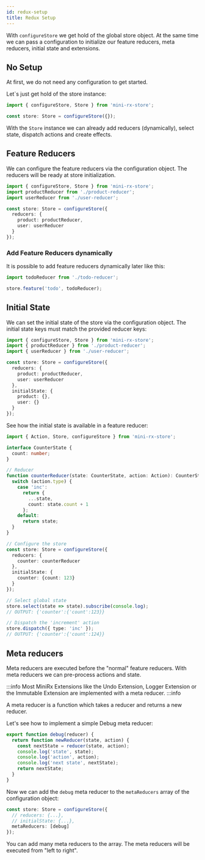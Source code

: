 ```yaml
---
id: redux-setup
title: Redux Setup
---
```


With `configureStore` we get hold of the global store object. 
At the same time we can pass a configuration to initialize our feature reducers, meta reducers, initial state and extensions.

## No Setup
At first, we do not need any configuration to get started.

Let`s just get hold of the store instance:
```ts
import { configureStore, Store } from 'mini-rx-store';

const store: Store = configureStore({});
```

With the `Store` instance we can already add reducers (dynamically), select state, dispatch actions and create effects.

## Feature Reducers
We can configure the feature reducers via the configuration object. The reducers will be ready at store initialization.

```ts
import { configureStore, Store } from 'mini-rx-store';
import productReducer from './product-reducer';
import userReducer from './user-reducer';

const store: Store = configureStore({
  reducers: {
    product: productReducer,
    user: userReducer
  }
});
```

### Add Feature Reducers dynamically
It is possible to add feature reducers dynamically later like this:
```ts
import todoReducer from './todo-reducer';

store.feature('todo', todoReducer);
```

## Initial State
We can set the initial state of the store via the configuration object. The initial state keys must match the provided reducer keys:
```ts
import { configureStore, Store } from 'mini-rx-store';
import { productReducer } from './product-reducer';
import { userReducer } from './user-reducer';

const store: Store = configureStore({
  reducers: {
    product: productReducer,
    user: userReducer
  },
  initialState: {
    product: {},
    user: {}
  }
});
```
See how the initial state is available in a feature reducer:
```ts
import { Action, Store, configureStore } from 'mini-rx-store';

interface CounterState {
  count: number;
}

// Reducer
function counterReducer(state: CounterState, action: Action): CounterState {
  switch (action.type) {
    case 'inc':
      return {
        ...state,
        count: state.count + 1
      };
    default:
      return state;
  }
}

// Configure the store
const store: Store = configureStore({
  reducers: {
    counter: counterReducer
  },
  initialState: {
    counter: {count: 123} 
  }
});

// Select global state
store.select(state => state).subscribe(console.log);
// OUTPUT: {'counter':{'count':123}}

// Dispatch the 'increment' action
store.dispatch({ type: 'inc' });
// OUTPUT: {'counter':{'count':124}}
```

## Meta reducers
Meta reducers are executed before the "normal" feature reducers.
With meta reducers we can pre-process actions and state.

:::info
Most MiniRx Extensions like the Undo Extension, Logger Extension or the Immutable Extension are implemented with a meta reducer.
:::info

A meta reducer is a function which takes a reducer and returns a new reducer.

Let's see how to implement a simple Debug meta reducer:

```ts
export function debug(reducer) {
  return function newReducer(state, action) {
    const nextState = reducer(state, action);
    console.log('state', state);
    console.log('action', action);
    console.log('next state', nextState);
    return nextState;
  }
}
```
Now we can add the `debug` meta reducer to the `metaReducers` array of the configuration object:
```ts
const store: Store = configureStore({
  // reducers: {...},
  // initialState: {...},
  metaReducers: [debug]
});
```
You can add many meta reducers to the array. The meta reducers will be executed from "left to right".
